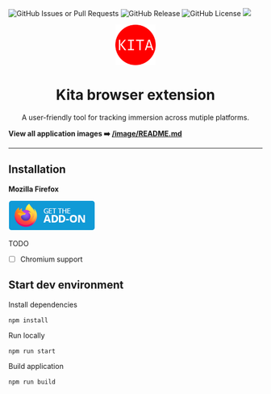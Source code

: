 ![GitHub Issues or Pull Requests](https://img.shields.io/github/issues/kitamersion/kita-browser-extension?style=for-the-badge)
![GitHub Release](https://img.shields.io/github/v/release/kitamersion/kita-browser-extension?style=for-the-badge)
![GitHub License](https://img.shields.io/github/license/kitamersion/kita-browser-extension?style=for-the-badge)
[![][firefox-shield]][firefox-addon-url]

[firefox-addon-url]: https://addons.mozilla.org/en-US/firefox/addon/kita-browser/
[firefox-shield]: https://img.shields.io/badge/Firefox-Install-blue?style=for-the-badge


<div align="center">
  <a href="https://github.com/kitamersion/kita-browser-extension">
    <img src="ext/icons/enabled/icon512.png" alt="Logo" width="80" height="80">
  </a>

  <h1 align="center">Kita browser extension</h1>

  <p align="center">
    A user-friendly tool for tracking immersion across mutiple platforms.
  </p>
</div>

**View all application images ➡️  [/image/README.md](/images/README.md)**

---

## Installation

**Mozilla Firefox**

[![](images/addon/firefox-addons.png)](https://addons.mozilla.org/en-US/firefox/addon/kita-browser/)

TODO

- [ ] Chromium support

## Start dev environment


Install dependencies

```
npm install
```

Run locally

```
npm run start
```

Build application

```
npm run build
```

